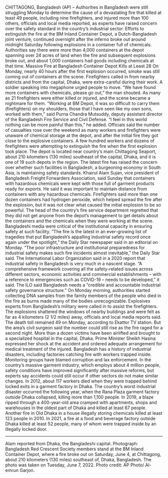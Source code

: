 CHITTAGONG, Bangladesh (AP) – Authorities in Bangladesh were still struggling Monday to determine the cause of a devastating fire that killed at least 49 people, including nine firefighters, and injured more than 100 others, officials and local media reported, as experts have raised concern over the safety standard in the country’s industrial sector.
Efforts to extinguish the fire at the BM Inland Container Depot, a Dutch-Bangladesh joint venture, continued overnight after the inferno broke out around midnight Saturday following explosions in a container full of chemicals.
Authorities say there were more than 4,000 containers at the depot spanning over 24 acres of land when the fire and subsequent explosions broke out, and about 1,000 containers had goods including chemicals at that time.
Massive Fire at Bangladesh Container Depot Kills at Least 28
On Monday, nearly 40 hours after the first explosion occurred, smoke was still coming out of containers at the scene. Firefighters called in from nearby districts and from the capital, Dhaka, were extra-careful during their work.
A soldier speaking into megaphone urged people to move.
“We have found more containers with chemicals, please go out,” the man shouted.
As many as 21 firefighters were either killed or injured, and the scene became a nightmare for them.
“Working at BM Depot, it was so difficult to carry them (firefighters) on my shoulders, those that I have seen like my own sons, worked with them,” said Purna Chandra Mutsuddy, deputy assistant director of the Bangladesh Fire Service and Civil Defense.
“I feel in this world nothing can be more painful than this,” he added.
Officials said the number of casualties rose over the weekend as many workers and firefighters were unaware of chemical storage at the depot, and after the initial fire they got close to the explosive containers. A few hundred workers and dozens of firefighters were attempting to extinguish the fire when the first explosion took place.
The depot is located near country’s main Chittagong Seaport, about 210 kilometers (130 miles) southeast of the capital, Dhaka, and it is one of 19 such depots in the region.
The latest fire has raised the concern over whether such facilities in Bangladesh, a burgeoning economy in South Asia, is maintaining safety standards.
Khairul Alam Sujan, vice president of Bangladesh Freight Forwarders Association, said Sunday that containers with hazardous chemicals were kept with those full of garment products ready for exports.
He said it was important to maintain distance from containers with any hazardous chemicals.
Firefighters said more than one dozen containers had hydrogen peroxide, which helped spread the fire after the explosion, but it was not clear what caused the initial explosion to be so powerful.
The head of the country’s fire service department regretted that they did not get anyone from the depot’s management to get details about the containers and the chemicals when they were working at the scene.
Bangladeshi media were critical of the institutional capacity in ensuring safety at such facility.
“The fire is the latest in an ever-growing list of tragedies that put Bangladesh’s appalling industrial safety record once again under the spotlight,” the Daily Star newspaper said in an editorial on Monday.
“The poor infrastructure and institutional preparedness for industrial safety makes such fire incidents almost inevitable,” the Daily Star said.
The International Labor Organization said in a 2020 report that industrial safety in Bangladesh is very much in a nascent stage.
“A comprehensive framework covering all the safety-related issues across different sectors, economic activities and commercial establishments – with a reference to emergencies such as COVID-19 – needs to be developed,” it said.
The ILO said Bangladesh needs a “credible and accountable industrial safety governance structure.”
On Monday morning, authorities started collecting DNA samples from the family members of the people who died in the fire as burns made many of the bodies unrecognizable.
Explosives experts from Bangladesh’s military were called in to assist the firefighters. The explosions shattered the windows of nearby buildings and were felt as far as 4 kilometers (2 1/2 miles) away, officials and local media reports said.
The death toll remained 49 on Monday, according to Ekattor TV station. But the area’s civil surgeon said the number could still rise as the fire raged for a second night.
More than a dozen victims have been airlifted and brought to a specialized hospital in the capital, Dhaka. Prime Minister Sheikh Hasina expressed her shock at the accident and ordered adequate arrangement for medical treatment of the injured.
Bangladesh has a history of industrial disasters, including factories catching fire with workers trapped inside. Monitoring groups have blamed corruption and lax enforcement.
In the country’s massive garment industry, which employs about 4 million people, safety conditions have improved significantly after massive reforms, but experts say accidents could still occur if other sectors do not make similar changes.
In 2012, about 117 workers died when they were trapped behind locked exits in a garment factory in Dhaka.
The country’s worst industrial disaster occurred the following year, when the Rana Plaza garment factory outside Dhaka collapsed, killing more than 1,100 people.
In 2019, a blaze ripped through a 400-year-old area cramped with apartments, shops and warehouses in the oldest part of Dhaka and killed at least 67 people. Another fire in Old Dhaka in a house illegally storing chemicals killed at least 123 people in 2010.
In 2021, a fire at a food and beverage factory outside Dhaka killed at least 52 people, many of whom were trapped inside by an illegally locked door.
___
Alam reported from Dhaka, the Bangladeshi capital.
Photograph: Bangladesh Red Crescent Society members stand at the BM Inland Container Depot, where a fire broke out on Saturday, June 4, at Chittagong, about 210 kilometers (130 miles) southeast of, Dhaka, Bangladesh. The photo was taken on Tuesday, June 7, 2022. Photo credit: AP Photo/ Al-emrun Garjon.